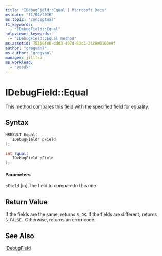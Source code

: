 ```yaml
---
title: "IDebugField::Equal | Microsoft Docs"
ms.date: "11/04/2016"
ms.topic: "conceptual"
f1_keywords:
  - "IDebugField::Equal"
helpviewer_keywords:
  - "IDebugField::Equal method"
ms.assetid: 75369fe6-ddd3-497d-80d1-2488e6100e9f
author: "gregvanl"
ms.author: "gregvanl"
manager: jillfra
ms.workload:
  - "vssdk"
---
```

# IDebugField::Equal
This method compares this field with the specified field for equality.

## Syntax

```cpp
HRESULT Equal( 
   IDebugField* pField
);
```

```csharp
int Equal(
   IDebugField pField
);
```

#### Parameters
 `pField`
 [in] The field to compare to this one.

## Return Value
 If the fields are the same, returns `S_OK`. If the fields are different, returns `S_FALSE.` Otherwise, returns an error code.

## See Also
 [IDebugField](../../../extensibility/debugger/reference/idebugfield.md)